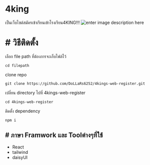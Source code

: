 # 4king

เป็นเว็บไซต์สมัครเข้าเรียนเข้าโรงเรียน4KING!!!
![enter image description here](https://www.cheezelooker.com/file_managers/uploads/file_managers/source/2021%20DAILY%20CULTURE/NOVEMBER/WEEK%204/4%20kings%20interview/Untitled-1.gif)

# # วิธีติดตั้ง

เลือก file path ที่ต้องการจะเก็บไฟล์ไว้
```
cd filepath
```

clone repo
``` 
git clone https://github.com/DoLLaRs6252/4kings-web-register.git
```

เปลี่ยน directory ไปที่ 4kings-web-register
```
cd 4kings-web-register
```

ติดตั้ง dependency
```
npm i
```

## # ภาษา Framwork   และ Toolต่างๆที่ใช้

- React
- tailwind
- daisyUI

